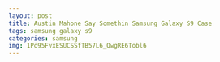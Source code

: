 ```yaml
---
layout: post
title: Austin Mahone Say Somethin Samsung Galaxy S9 Case
tags: samsung galaxy s9
categories: samsung
img: 1Po95FvxESUCSSfTB57L6_QwgRE6Tobl6
---
```

